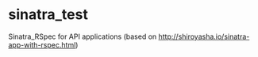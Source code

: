 # sinatra_test
Sinatra_RSpec for API applications (based on http://shiroyasha.io/sinatra-app-with-rspec.html)
